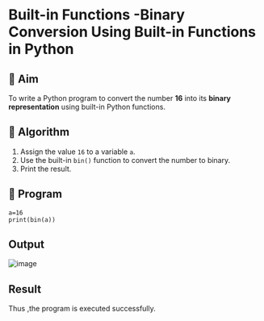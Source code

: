 # Built-in Functions -Binary Conversion Using Built-in Functions in Python

## 🎯 Aim
To write a Python program to convert the number **16** into its **binary representation** using built-in Python functions.

## 🧠 Algorithm
1. Assign the value `16` to a variable `a`.
2. Use the built-in `bin()` function to convert the number to binary.
3. Print the result.

## 🧾 Program
```
a=16 
print(bin(a))
```

## Output
![image](https://github.com/user-attachments/assets/4a1ae273-4115-49e1-b378-54523926fe43)

## Result
Thus ,the program is executed successfully.
